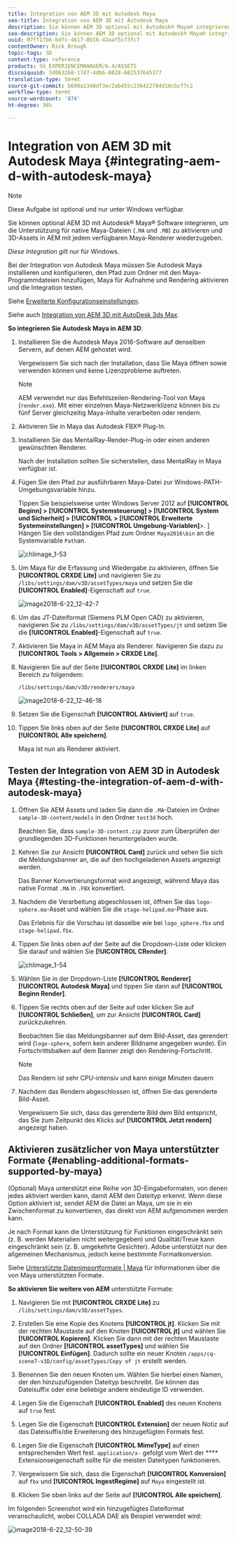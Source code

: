 ```yaml
---
title: Integration von AEM 3D mit Autodesk Maya
seo-title: Integration von AEM 3D mit Autodesk Maya
description: Sie können AEM 3D optional mit Autodesk® Maya® integrieren, um die Unterstützung für native Maya-Dateien (.MA und .MB) zu aktivieren und 3D-Assets in AEM mit jedem verfügbaren Maya-Renderer zu rendern.
seo-description: Sie können AEM 3D optional mit Autodesk® Maya® integrieren, um die Unterstützung für native Maya-Dateien (.MA und .MB) zu aktivieren und 3D-Assets in AEM mit jedem verfügbaren Maya-Renderer zu rendern.
uuid: 07ff17b6-bdfc-4617-8b16-42aaf5c73fc7
contentOwner: Rick Brough
topic-tags: 3D
content-type: reference
products: SG_EXPERIENCEMANAGER/6.4/ASSETS
discoiquuid: 3d063268-17d7-4db6-8028-682537645377
translation-type: tm+mt
source-git-commit: b698a1348df3ec2ab455c236422784d10cbcf7c2
workflow-type: tm+mt
source-wordcount: '874'
ht-degree: 36%

---
```



# Integration von AEM 3D mit Autodesk Maya {#integrating-aem-d-with-autodesk-maya}

>[!NOTE]
>
>Diese Aufgabe ist optional und nur unter Windows verfügbar.

Sie können optional AEM 3D mit Autodesk® Maya® Software integrieren, um die Unterstützung für native Maya-Dateien (`.MA` und `.MB`) zu aktivieren und 3D-Assets in AEM mit jedem verfügbaren Maya-Renderer wiederzugeben.

*Diese Integration gilt nur* für Windows.

Bei der Integration von Autodesk Maya müssen Sie Autodesk Maya installieren und konfigurieren, den Pfad zum Ordner mit den Maya-Programmdateien hinzufügen, Maya für Aufnahme und Rendering aktivieren und die Integration testen.

Siehe [Erweiterte Konfigurationseinstellungen](advanced-config-3d.md).

Siehe auch [Integration von AEM 3D mit AutoDesk 3ds Max](integrating-aem-3d-with-autodesk-3ds-max.md).

**So integrieren Sie Autodesk Maya in AEM 3D**:

1. Installieren Sie die Autodesk Maya 2016-Software auf denselben Servern, auf denen AEM gehostet wird.

   Vergewissern Sie sich nach der Installation, dass Sie Maya öffnen sowie verwenden können und keine Lizenzprobleme auftreten.

   >[!NOTE]
   >
   >AEM verwendet nur das Befehlszeilen-Rendering-Tool von Maya (`render.exe`). Mit einer einzelnen Maya-Netzwerklizenz können bis zu fünf Server gleichzeitig Maya-Inhalte verarbeiten oder rendern.

1. Aktivieren Sie in Maya das Autodesk FBX® Plug-In.
1. Installieren Sie das MentalRay-Render-Plug-in oder einen anderen gewünschten Renderer.

   Nach der Installation sollten Sie sicherstellen, dass MentalRay in Maya verfügbar ist.

1. Fügen Sie den Pfad zur ausführbaren Maya-Datei zur Windows-PATH-Umgebungsvariable hinzu.

   Tippen Sie beispielsweise unter Windows Server 2012 auf **[!UICONTROL Beginn] > [!UICONTROL Systemsteuerung] > [!UICONTROL System und Sicherheit] > [!UICONTROL  > [!UICONTROL Erweiterte Systemeinstellungen] > [!UICONTROL Umgebung-Variablen]**>. ] Hängen Sie den vollständigen Pfad zum Ordner `Maya2016\bin` an die Systemvariable `Path`an.

   ![chlimage_1-53](assets/chlimage_1-53.png)

1. Um Maya für die Erfassung und Wiedergabe zu aktivieren, öffnen Sie **[!UICONTROL CRXDE Lite]** und navigieren Sie zu `/libs/settings/dam/v3D/assetTypes/maya` und setzen Sie die **[!UICONTROL Enabled]**-Eigenschaft auf `true`.

   ![image2018-6-22_12-42-7](assets/image2018-6-22_12-42-7.png)

1. Um das JT-Dateiformat (Siemens PLM Open CAD) zu aktivieren, navigieren Sie zu `/libs/settings/dam/v3D/assetTypes/jt` und setzen Sie die **[!UICONTROL Enabled]**-Eigenschaft auf `true`.
1. Aktivieren Sie Maya in AEM Maya als Renderer. Navigieren Sie dazu zu **[!UICONTROL Tools > Allgemein > CRXDE Lite]**.
1. Navigieren Sie auf der Seite **[!UICONTROL CRXDE Lite]** im linken Bereich zu folgendem:

   `/libs/settings/dam/v3D/renderers/maya`

   ![image2018-6-22_12-46-18](assets/image2018-6-22_12-46-18.png)

1. Setzen Sie die Eigenschaft **[!UICONTROL Aktiviert]** auf `true`.

1. Tippen Sie links oben auf der Seite **[!UICONTROL CRXDE Lite]** auf **[!UICONTROL Alle speichern]**.

   Maya ist nun als Renderer aktiviert.

## Testen der Integration von AEM 3D in Autodesk Maya {#testing-the-integration-of-aem-d-with-autodesk-maya}

1. Öffnen Sie AEM Assets und laden Sie dann die `.MA`-Dateien im Ordner `sample-3D-content/models` in den Ordner `test3d` hoch.

   Beachten Sie, dass `sample-3D-content.zip` zuvor zum Überprüfen der grundlegenden 3D-Funktionen heruntergeladen wurde.

1. Kehren Sie zur Ansicht **[!UICONTROL Card]** zurück und sehen Sie sich die Meldungsbanner an, die auf den hochgeladenen Assets angezeigt werden.

   Das Banner Konvertierungsformat wird angezeigt, während Maya das native Format `.MA` in `.FBX` konvertiert.

1. Nachdem die Verarbeitung abgeschlossen ist, öffnen Sie das `logo-sphere.ma`-Asset und wählen Sie die `stage-helipad.ma`-Phase aus.

   Das Erlebnis für die Vorschau ist dasselbe wie bei `logo_sphere.fbx` und `stage-helipad.fbx`.

1. Tippen Sie links oben auf der Seite auf die Dropdown-Liste oder klicken Sie darauf und wählen Sie **[!UICONTROL CRender]**.

   ![chlimage_1-54](assets/chlimage_1-54.png)

1. Wählen Sie in der Dropdown-Liste **[!UICONTROL Renderer]** **[!UICONTROL Autodesk Maya]** und tippen Sie dann auf **[!UICONTROL Beginn Render]**.
1. Tippen Sie rechts oben auf der Seite auf oder klicken Sie auf **[!UICONTROL Schließen]**, um zur Ansicht **[!UICONTROL Card]** zurückzukehren.

   Beobachten Sie das Meldungsbanner auf dem Bild-Asset, das gerendert wird (`logo-sphere`, sofern kein anderer Bildname angegeben wurde). Ein Fortschrittsbalken auf dem Banner zeigt den Rendering-Fortschritt.

   >[!NOTE]
   >
   >Das Rendern ist sehr CPU-intensiv und kann einige Minuten dauern

1. Nachdem das Rendern abgeschlossen ist, öffnen Sie das gerenderte Bild-Asset.

   Vergewissern Sie sich, dass das gerenderte Bild dem Bild entspricht, das Sie zum Zeitpunkt des Klicks auf **[!UICONTROL Jetzt rendern]** angezeigt haben.

## Aktivieren zusätzlicher von Maya unterstützter Formate {#enabling-additional-formats-supported-by-maya}

(Optional) Maya unterstützt eine Reihe von 3D-Eingabeformaten, von denen jedes aktiviert werden kann, damit AEM den Dateityp erkennt. Wenn diese Option aktiviert ist, sendet AEM die Datei an Maya, um sie in ein Zwischenformat zu konvertieren, das direkt von AEM aufgenommen werden kann.

Je nach Format kann die Unterstützung für Funktionen eingeschränkt sein (z. B. werden Materialien nicht weitergegeben) und Qualität/Treue kann eingeschränkt sein (z. B. umgekehrte Gesichter). Adobe unterstützt nur den allgemeinen Mechanismus, jedoch keine bestimmte Formatkonversion.

Siehe [Unterstützte Datenimportformate | Maya](https://knowledge.autodesk.com/support/maya/learn-explore/caas/CloudHelp/cloudhelp/2016/ENU/Maya/files/GUID-69BC066D-D4D8-4B12-900C-CF42E798A5D6-htm.html) für Informationen über die von Maya unterstützten Formate.

**So aktivieren Sie weitere von AEM** unterstützte Formate:

1. Navigieren Sie mit **[!UICONTROL CRXDE Lite]** zu `/libs/settings/dam/v3D/assetTypes`.
1. Erstellen Sie eine Kopie des Knotens **[!UICONTROL jt]**. Klicken Sie mit der rechten Maustaste auf den Knoten **[!UICONTROL jt]** und wählen Sie **[!UICONTROL Kopieren]**. Klicken Sie dann mit der rechten Maustaste auf den Ordner **[!UICONTROL assetTypes]** und wählen Sie **[!UICONTROL Einfügen]**. Dadurch sollte ein neuer Knoten `/apps/cq-scene7-v3D/config/assetTypes/Copy of jt` erstellt werden.
1. Benennen Sie den neuen Knoten um. Wählen Sie hierbei einen Namen, der den hinzuzufügenden Dateityp beschreibt. Sie können das Dateisuffix oder eine beliebige andere eindeutige ID verwenden.

1. Legen Sie die Eigenschaft **[!UICONTROL Enabled]** des neuen Knotens auf `true` fest.

1. Legen Sie die Eigenschaft **[!UICONTROL Extension]** der neuen Notiz auf das Dateisuffix/die Erweiterung des hinzugefügten Formats fest.
1. Legen Sie die Eigenschaft **[!UICONTROL MimeType]** auf einen entsprechenden Wert fest. `application/x-` gefolgt vom Wert der  **** Extensionseigenschaft sollte für die meisten Dateitypen funktionieren.
1. Vergewissern Sie sich, dass die Eigenschaft **[!UICONTROL Konversion]** auf `fbx` und **[!UICONTROL IngestRegime]** auf `Maya` eingestellt ist.
1. Klicken Sie oben links auf der Seite auf **[!UICONTROL Alle speichern]**.

Im folgenden Screenshot wird ein hinzugefügtes Dateiformat veranschaulicht, wobei COLLADA DAE als Beispiel verwendet wird:

![image2018-6-22_12-50-39](assets/image2018-6-22_12-50-39.png)

